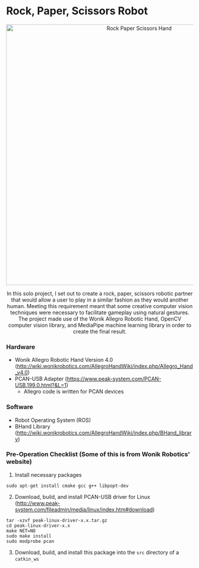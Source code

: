 # Rock, Paper, Scissors Robot

<p align="center">
  <img src="https://user-images.githubusercontent.com/62906322/158316359-afae747c-502e-4fc8-93f2-b7ab63d12bdf.png" alt="Rock Paper Scissors Hand" width="700"/>
</p>

<p align="center">
In this solo project, I set out to create a rock, paper, scissors robotic partner that would allow a user to play in a similar fashion as they would another human. Meeting this requirement meant that some creative computer vision techniques were necessary to facilitate gameplay using natural gestures. The project made use of the Wonik Allegro Robotic Hand, OpenCV computer vision library, and MediaPipe machine learning library in order to create the final result.
</p>

### Hardware
* Wonik Allegro Robotic Hand Version 4.0 (http://wiki.wonikrobotics.com/AllegroHandWiki/index.php/Allegro_Hand_v4.0)
* PCAN-USB Adapter (https://www.peak-system.com/PCAN-USB.199.0.html?&L=1)
  * Allegro code is written for PCAN devices 

### Software
* Robot Operating System (ROS)
* BHand Library (http://wiki.wonikrobotics.com/AllegroHandWiki/index.php/BHand_library)

### Pre-Operation Checklist (Some of this is from Wonik Robotics' website)
1. Install necessary packages
```
sudo apt-get install cmake gcc g++ libpopt-dev
```
2. Download, build, and install PCAN-USB driver for Linux (http://www.peak-system.com/fileadmin/media/linux/index.htm#download)
```
tar -xzvf peak-linux-driver-x.x.tar.gz
cd peak-linux-driver-x.x
make NET=NO
sudo make install
sudo modprobe pcan
```
3. Download, build, and install this package into the `src` directory of a `catkin_ws`
